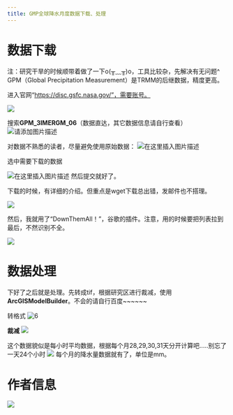 ```yaml
---
title: GMP全球降水月度数据下载、处理
---
```

# 数据下载
注：研究干旱的时候顺带着做了一下o(╥﹏╥)o，工具比较杂，先解决有无问题^
GPM（Global Precipitation Measurement）是TRMM的后继数据，精度更高。

进入官网“https://disc.gsfc.nasa.gov/”，需要账号。

![](https://gitee.com/kitmyfaceplease/image_upload/raw/master/img/202112081610994.png)

搜索**GPM_3IMERGM_06**（数据直达，其它数据信息请自行查看）![请添加图片描述](https://img-blog.csdnimg.cn/494bb56461d442cc87e29d20a72c4fe0.png?x-oss-process=image/watermark,type_d3F5LXplbmhlaQ,shadow_50,text_Q1NETiBA6ZSQ5aSa5a6d55qE5Zyw55CG56m66Ze0,size_20,color_FFFFFF,t_70,g_se,x_16)

对数据不熟悉的读者，尽量避免使用原始数据：
![在这里插入图片描述](https://img-blog.csdnimg.cn/d473d7e466b3402c9d77999bd5170874.png?x-oss-process=image/watermark,type_d3F5LXplbmhlaQ,shadow_50,text_Q1NETiBA6ZSQ5aSa5a6d55qE5Zyw55CG56m66Ze0,size_20,color_FFFFFF,t_70,g_se,x_16)

选中需要下载的数据

![在这里插入图片描述](https://img-blog.csdnimg.cn/97add828fdfd408fa2f37fdfbe234740.png?x-oss-process=image/watermark,type_d3F5LXplbmhlaQ,shadow_50,text_Q1NETiBA6ZSQ5aSa5a6d55qE5Zyw55CG56m66Ze0,size_20,color_FFFFFF,t_70,g_se,x_16)
然后提交就好了。

下载的时候，有详细的介绍。但重点是wget下载总出错，发邮件也不搭理。

![](https://gitee.com/kitmyfaceplease/image_upload/raw/master/img/202112081559824.png)

然后，我就用了“DownThemAll！”，谷歌的插件。注意，用的时候要把列表拉到最后，不然识别不全。

![](https://gitee.com/kitmyfaceplease/image_upload/raw/master/img/202112081614802.png)
# 数据处理
下好了之后就是处理。先转成tif，根据研究区进行裁减，使用**ArcGISModelBuilder**。不会的请自行百度~~~~~~

转格式
![6](F:\BaiduNetdiskWorkspace\遥感学习与实践\博客\建站\ruiduobao.com\收集的文档\GPM全球降水\图片\6.png)

**裁减**
![](https://gitee.com/kitmyfaceplease/image_upload/raw/master/img/202112081557693.png)



这个数据貌似是每小时平均数据，根据每个月28,29,30,31天分开计算吧.....别忘了一天24个小时
![](https://gitee.com/kitmyfaceplease/image_upload/raw/master/img/202112081557863.png)
每个月的降水量数据就有了，单位是mm。
# 作者信息
![](https://gitee.com/kitmyfaceplease/image_upload/raw/master/img/202112081720066.png)

